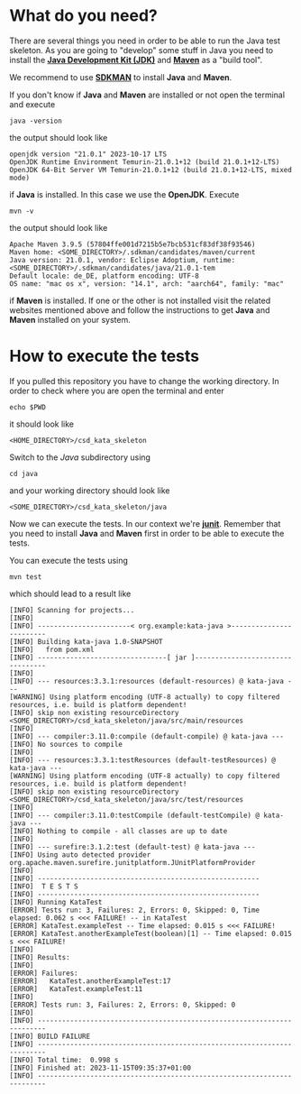 # What do you need? #
There are several things you need in order to be able to run the Java test skeleton. As you are going to "develop" some stuff in Java you need to install the **[Java Development Kit (JDK)](https://openjdk.org/)** and **[Maven](https://maven.apache.org/)** as a "build tool".

We recommend to use **[SDKMAN](https://sdkman.io/)** to install **Java** and **Maven**.

If you don't know if **Java** and **Maven** are installed or not open the terminal and execute

`java -version`

the output should look like

```
openjdk version "21.0.1" 2023-10-17 LTS
OpenJDK Runtime Environment Temurin-21.0.1+12 (build 21.0.1+12-LTS)
OpenJDK 64-Bit Server VM Temurin-21.0.1+12 (build 21.0.1+12-LTS, mixed mode)
```

if **Java** is installed. In this case we use the **OpenJDK**. Execute 

`mvn -v`

the output should look like

```
Apache Maven 3.9.5 (57804ffe001d7215b5e7bcb531cf83df38f93546)
Maven home: <SOME_DIRECTORY>/.sdkman/candidates/maven/current
Java version: 21.0.1, vendor: Eclipse Adoptium, runtime: <SOME_DIRECTORY>/.sdkman/candidates/java/21.0.1-tem
Default locale: de_DE, platform encoding: UTF-8
OS name: "mac os x", version: "14.1", arch: "aarch64", family: "mac"

```

if **Maven** is installed. If one or the other is not installed visit the related websites mentioned above and follow the instructions to get **Java** and **Maven** installed on your system.

# How to execute the tests #

If you pulled this repository you have to change the working directory. In order to check where you are open the terminal and enter

`echo $PWD`

it should look like

`<HOME_DIRECTORY>/csd_kata_skeleton`

Switch to the *Java* subdirectory using

`cd java`

and your working directory should look like

`<SOME_DIRECTORY>/csd_kata_skeleton/java`

Now we can execute the tests. In our context we're **[junit](https://junit.org/junit5/)**. Remember that you need to install **Java** and **Maven** first in order to be able to execute the tests.

You can execute the tests using

`mvn test`

which should lead to a result like

```
[INFO] Scanning for projects...
[INFO] 
[INFO] -----------------------< org.example:kata-java >------------------------
[INFO] Building kata-java 1.0-SNAPSHOT
[INFO]   from pom.xml
[INFO] --------------------------------[ jar ]---------------------------------
[INFO] 
[INFO] --- resources:3.3.1:resources (default-resources) @ kata-java ---
[WARNING] Using platform encoding (UTF-8 actually) to copy filtered resources, i.e. build is platform dependent!
[INFO] skip non existing resourceDirectory <SOME_DIRECTORY>/csd_kata_skeleton/java/src/main/resources
[INFO] 
[INFO] --- compiler:3.11.0:compile (default-compile) @ kata-java ---
[INFO] No sources to compile
[INFO] 
[INFO] --- resources:3.3.1:testResources (default-testResources) @ kata-java ---
[WARNING] Using platform encoding (UTF-8 actually) to copy filtered resources, i.e. build is platform dependent!
[INFO] skip non existing resourceDirectory <SOME_DIRECTORY>/csd_kata_skeleton/java/src/test/resources
[INFO] 
[INFO] --- compiler:3.11.0:testCompile (default-testCompile) @ kata-java ---
[INFO] Nothing to compile - all classes are up to date
[INFO] 
[INFO] --- surefire:3.1.2:test (default-test) @ kata-java ---
[INFO] Using auto detected provider org.apache.maven.surefire.junitplatform.JUnitPlatformProvider
[INFO] 
[INFO] -------------------------------------------------------
[INFO]  T E S T S
[INFO] -------------------------------------------------------
[INFO] Running KataTest
[ERROR] Tests run: 3, Failures: 2, Errors: 0, Skipped: 0, Time elapsed: 0.062 s <<< FAILURE! -- in KataTest
[ERROR] KataTest.exampleTest -- Time elapsed: 0.015 s <<< FAILURE!
[ERROR] KataTest.anotherExampleTest(boolean)[1] -- Time elapsed: 0.015 s <<< FAILURE!
[INFO] 
[INFO] Results:
[INFO] 
[ERROR] Failures: 
[ERROR]   KataTest.anotherExampleTest:17
[ERROR]   KataTest.exampleTest:11
[INFO] 
[ERROR] Tests run: 3, Failures: 2, Errors: 0, Skipped: 0
[INFO] 
[INFO] ------------------------------------------------------------------------
[INFO] BUILD FAILURE
[INFO] ------------------------------------------------------------------------
[INFO] Total time:  0.998 s
[INFO] Finished at: 2023-11-15T09:35:37+01:00
[INFO] ------------------------------------------------------------------------
```
        